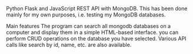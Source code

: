 Python Flask and JavaScript REST API with MongoDB.
This has been done mainly for my own purposes, i.e. testing my MongoDB databases.

Main features
The program can search all mongodb databases on a computer and display them in a simple HTML-based interface.
you can perform CRUD operations on the database you have selected.
Various API calls like search by id, name, etc. are also available.


